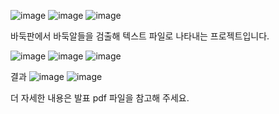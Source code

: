 ![image](https://user-images.githubusercontent.com/84854577/152719569-68cd47a6-78a1-4a73-a91b-675ad89fc07c.png)
![image](https://user-images.githubusercontent.com/84854577/152719665-d2e8c80d-1a5c-40fd-8b35-eb7d90ab6986.png)
![image](https://user-images.githubusercontent.com/84854577/152719670-702885f9-019a-413e-bf80-ff1e106acaf0.png)

바둑판에서 바둑알들을 검출해 텍스트 파일로 나타내는 프로젝트입니다.

![image](https://user-images.githubusercontent.com/84854577/152720018-23ca16be-77a9-498a-883f-6890244a1bea.png)
![image](https://user-images.githubusercontent.com/84854577/152719866-b76cbb37-38ac-4486-950a-a4b3adfe564e.png)
![image](https://user-images.githubusercontent.com/84854577/152719894-c9a185f9-4b6d-444e-bb73-16ea617fdfa0.png)

결과
![image](https://user-images.githubusercontent.com/84854577/152737917-8ed8f7bb-cd2c-4b3d-8e00-847897ab679b.png)
![image](https://user-images.githubusercontent.com/84854577/152737883-8730fbce-3e48-4d45-a360-2bdc71d6b6bb.png)


더 자세한 내용은 발표 pdf 파일을 참고해 주세요.
